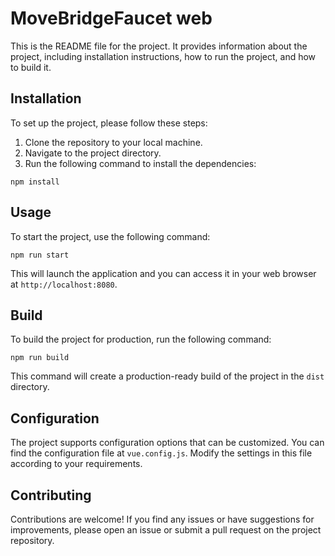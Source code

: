 # MoveBridgeFaucet web

This is the README file for the project. It provides information about the project, including installation instructions, how to run the project, and how to build it.

## Installation

To set up the project, please follow these steps:

1. Clone the repository to your local machine.
2. Navigate to the project directory.
3. Run the following command to install the dependencies:

```
npm install
```

## Usage

To start the project, use the following command:

```
npm run start
```

This will launch the application and you can access it in your web browser at `http://localhost:8080`.

## Build

To build the project for production, run the following command:

```
npm run build
```

This command will create a production-ready build of the project in the `dist` directory.

## Configuration

The project supports configuration options that can be customized. You can find the configuration file at `vue.config.js`. Modify the settings in this file according to your requirements.

## Contributing

Contributions are welcome! If you find any issues or have suggestions for improvements, please open an issue or submit a pull request on the project repository.
